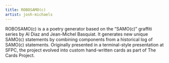 ```yaml
---
title: ROBOSAMO(c)
artist: josh-michaels
---
```

ROBOSAMO(c) is a a poetry generator based on the “SAMO(c)” graffiti series by Al Diaz and Jean-Michel Basquiat. It generates new unique SAMO(c) statements by combining components from a historical log of SAMO(c) statements. Originally presented in a terminal-style presentation at SFPC, the project evolved into custom hand-written cards as part of The Cards Project.